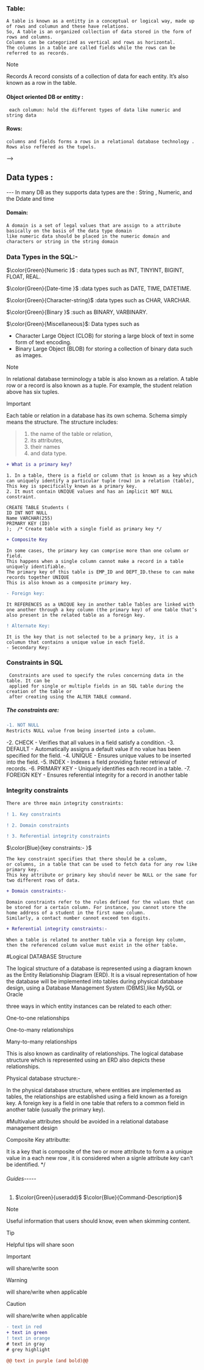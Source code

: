  ### Table:
  ```
  A table is known as a entitty in a conceptual or logical way, made up of rows and columun and these have relations.
  So, A table is an organized collection of data stored in the form of rows and columns.
  Columns can be categorized as vertical and rows as horizontal.
 The columns in a table are called fields while the rows can be referred to as records. 
```
> [!NOTE]
>Records
>A record consists of a collection of data for each entity. It’s also known as a row in the table.

#### Object oriented DB or entitty : 
   ```Entity is object that is attributes that are like columns or fields : 
    each columun: hold the different types of data like numeric and string data
   ```
#### Rows: 
  ```
  columns and fields forms a rows in a relational database technology .  Rows also reffered as the tupels.
  ```
  -->
## Data types : 
--- In many DB as  they supports data types are the : String , Numeric, and the Ddate and time 

#### Domain:
```
A domain is a set of legal values that are assign to a attribute basically on the basis of the data type domain
like numeric data should be placed in the numeric domain and characters or string in the string domain  
```
### Data Types in the SQL:-

$\color{Green}{Numeric }$ : data types such as INT, TINYINT, BIGINT, FLOAT, REAL. 

$\color{Green}{Date-time }$ :data types such as DATE, TIME, DATETIME. 

$\color{Green}{Character-string}$ :data types such as CHAR, VARCHAR. 

$\color{Green}{Binary }$ :such as BINARY, VARBINARY. 

$\color{Green}{Miscellaneous}$: Data types such as
- Character Large Object (CLOB) for storing a large block of text in some form of text encoding.   
- Binary Large Object (BLOB) for storing a collection of binary data such as images. 

> [!NOTE] 
> In relational database terminology a table is also known as a relation.
> A table row or a record is also known as a tuple. For example, the student relation above has six
> tuples.

> [!IMPORTANT]
Each table or relation in a database has its own schema. Schema simply means the structure. The structure includes:
>1. the name of the table or relation,  
>2.  its attributes,  
>3. their names  
>4. and data type.  

```diff
+ What is a primary key?
```
```
1. In a table, there is a field or column that is known as a key which can uniquely identify a particular tuple (row) in a relation (table), This key is specifically known as a primary key.
2. It must contain UNIQUE values and has an implicit NOT NULL constraint.

CREATE TABLE Students (  
ID INT NOT NULL 
Name VARCHAR(255) 
PRIMARY KEY (ID) 
);  /* Create table with a single field as primary key */ 
```
```diff
+ Composite Key
```
```
In some cases, the primary key can comprise more than one column or field.
This happens when a single column cannot make a record in a table uniquely identifiable.
The primary key of this table is EMP_ID and DEPT_ID.these to can make records together UNIQUE
This is also known as a composite primary key.
```
```diff
- Foreign key:
```  
```
It REFERENCES as a UNIQUE key in another table Tables are linked with one another through a key column (the primary key) of one table that’s also present in the related table as a foreign key.
```

```diff
! Alternate Key:
```
```
It is the key that is not selected to be a primary key, it is a columun that contains a unique value in each field.
- Secondary Key: 
```

### Constraints in SQL
```
 Constraints are used to specify the rules concerning data in the table. It can be
 applied for single or multiple fields in an SQL table during the creation of the table or
 after creating using the ALTER TABLE command. 
 ```
##### The constraints are:
```diff
-1. NOT NULL
Restricts NULL value from being inserted into a column.
```
-2. CHECK - Verifies that all values in a field satisfy a condition.
-3. DEFAULT - Automatically assigns a default value if no value has been specified for the field.
-4. UNIQUE - Ensures unique values to be inserted into the field.
-5. INDEX - Indexes a field providing faster retrieval of records.
-6. PRIMARY KEY - Uniquely identifies each record in a table.
-7. FOREIGN KEY - Ensures referential integrity for a record in another table


### Integrity constraints

```diff 
There are three main integrity constraints:

! 1. Key constraints

! 2. Domain constraints

! 3. Referential integrity constraints
```

$\color{Blue}{key constraints:- }$
```
The key constraint specifies that there should be a column, 
or columns, in a table that can be used to fetch data for any row like primary key.  
This key attribute or primary key should never be NULL or the same for two different rows of data. 
```

```diff
+ Domain constraints:-
```
```
Domain constraints refer to the rules defined for the values that can be stored for a certain column. For instance, you cannot store the 
home address of a student in the first name column.
Similarly, a contact number cannot exceed ten digits.
```
```diff
+ Referential integrity constraints:-
```
```
When a table is related to another table via a foreign key column, then the referenced column value must exist in the other table.
```

#Logical DATABASE Structure

The logical structure of a database is represented using a diagram known as the Entity Relationship Diagram (ERD).
 It is a visual representation of how the database will be implemented into tables during physical database design, 
using a Database Management System (DBMS),like MySQL or Oracle

 three ways in which entity instances can be related to each other:

One-to-one relationships 

One-to-many relationships 

Many-to-many relationships 

This is also known as cardinality of relationships.
The logical database structure which is represented using an ERD also depicts these relationships.


Physical database structure:-

In the physical database structure, where entities are implemented as tables, the relationships are established using a field known as a foreign key.
 A foreign key is a field in one table that refers to a common field in another table (usually the primary key). 

#Multivalue attributes should be avoided in a relational database management design


Composite Key attributte: 

It is a key that is composite of the two or more attribute to form a a unique value in a each new row , 
it is considered when a signle attribute key can't be identified.
*/

###### Guides-----

1. $\color{Green}{useradd}$
$\color{Blue}{Command-Description}$


> [!NOTE]
> Useful information that users should know, even when skimming content.
 

> [!TIP]
> Helpful tips will share soon

> [!IMPORTANT]
> will share/write soon


> [!WARNING]
>  will share/write when applicable

> [!CAUTION]
> will share/write when applicable

```diff
- text in red
+ text in green
! text in orange
# text in gray
# grey highlight

@@ text in purple (and bold)@@
```

